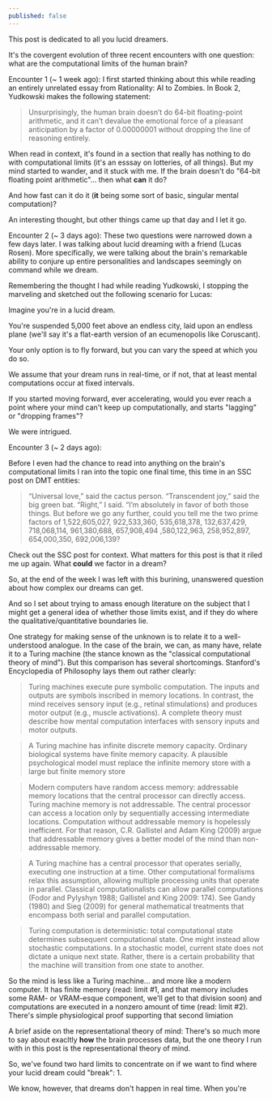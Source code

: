 ```yaml
---
published: false
---
```

This post is dedicated to all you lucid dreamers.

It's the covergent evolution of three recent encounters with one question: what are the computational limits of the human brain?

Encounter 1 (~ 1 week ago): I first started thinking about this while reading an entirely unrelated essay from Rationality: AI to Zombies. In Book 2, Yudkowski makes the following statement:

> Unsurprisingly, the human brain doesn’t do 64-bit floating-point arithmetic, and it can’t devalue the emotional force of a pleasant anticipation by a factor of 0.00000001 without dropping the line of reasoning entirely.

When read in context, it's found in a section that really has nothing to do with computational limits (it's an esssay on lotteries, of all things). But my mind started to wander, and it stuck with me. If the brain doesn't do "64-bit floating point arithmetic"... then what __can__ it do?

And how fast can it do it (__it__ being some sort of basic, singular mental computation)?

An interesting thought, but other things came up that day and I let it go.

Encounter 2 (~ 3 days ago): These two questions were narrowed down a few days later. I was talking about lucid dreaming with a friend (Lucas Rosen). More specifically, we were talking about the brain's remarkable ability to conjure up entire personalities and landscapes seemingly on command while we dream. 

Remembering the thought I had while reading Yudkowski, I stopping the marveling and sketched out the following scenario for Lucas:

Imagine you're in a lucid dream.

You're suspended 5,000 feet above an endless city, laid upon an endless plane (we'll say it's a flat-earth version of an ecumenopolis like Coruscant).

Your only option is to fly forward, but you can vary the speed at which you do so.

We assume that your dream runs in real-time, or if not, that at least mental computations occur at fixed intervals.

If you started moving forward, ever accelerating, would you ever reach a point where your mind can't keep up computationally, and starts "lagging" or "dropping frames"?

We were intrigued.

Encounter 3 (~ 2 days ago): 

Before I even had the chance to read into anything on the brain's computational limits I ran into the topic one final time, this time in an SSC post on DMT entities:

> 	“Universal love,” said the cactus person.
	“Transcendent joy,” said the big green bat.
	“Right,” I said. “I’m absolutely in favor of both those things. But before we go any further,  		could you tell me the two prime factors of 1,522,605,027, 922,533,360, 535,618,378, 			132,637,429, 718,068,114, 961,380,688, 657,908,494 ,580,122,963, 258,952,897, 654,000,350, 		692,006,139?

Check out the SSC post for context. What matters for this post is that it riled me up again. What __could__ we factor in a dream?

So, at the end of the week I was left with this burining, unanswered question about how complex our dreams can get.

And so I set about trying to amass enough literature on the subject that I might get a general idea of whether those limits exist, and if they do where the qualitative/quantitative boundaries lie.

One strategy for making sense of the unknown is to relate it to a well-understood analogue. In the case of the brain, we can, as many have, relate it to a Turing machine (the stance known as the "classical computational theory of mind"). But this comparison has several shortcomings. Stanford's Encyclopedia of Philosophy lays them out rather clearly:

> Turing machines execute pure symbolic computation. The inputs and outputs are symbols inscribed in memory locations. In contrast, the mind receives sensory input (e.g., retinal stimulations) and produces motor output (e.g., muscle activations). A complete theory must describe how mental computation interfaces with sensory inputs and motor outputs.

> A Turing machine has infinite discrete memory capacity. Ordinary biological systems have finite memory capacity. A plausible psychological model must replace the infinite memory store with a large but finite memory store

> Modern computers have random access memory: addressable memory locations that the central processor can directly access. Turing machine memory is not addressable. The central processor can access a location only by sequentially accessing intermediate locations. Computation without addressable memory is hopelessly inefficient. For that reason, C.R. Gallistel and Adam King (2009) argue that addressable memory gives a better model of the mind than non-addressable memory.

> A Turing machine has a central processor that operates serially, executing one instruction at a time. Other computational formalisms relax this assumption, allowing multiple processing units that operate in parallel. Classical computationalists can allow parallel computations (Fodor and Pylyshyn 1988; Gallistel and King 2009: 174). See Gandy (1980) and Sieg (2009) for general mathematical treatments that encompass both serial and parallel computation.

> Turing computation is deterministic: total computational state determines subsequent computational state. One might instead allow stochastic computations. In a stochastic model, current state does not dictate a unique next state. Rather, there is a certain probability that the machine will transition from one state to another.

So the mind is less like a Turing machine... and more like a modern computer. It has finite memory (read: limit #1, and that memory includes some RAM- or VRAM-esque component, we'll get to that division soon) and computations are executed in a nonzero amount of time (read: limit #2). There's simple physiological proof supporting that second limiation

A brief aside on the representational theory of mind: There's so much more to say about exacltly __how__ the brain processes data, but the one theory I run with in this post is the representational theory of mind.

So, we've found two hard limits to concentrate on if we want to find where your lucid dream could "break":
	1. 



We know, however, that dreams don't happen in real time. When you're 